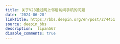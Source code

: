 ```yaml
---
title: 关于V23通过网上邻居访问手机的问题
date: '2024-06-28'
linkTitle: https://bbs.deepin.org/en/post/274451
source: deepin_bbs
description:  lipan567 
disable_comments: true
---
```


